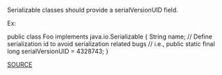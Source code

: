 Serializable classes should provide a serialVersionUID field.

Ex:


public class Foo implements java.io.Serializable {
 String name;
 // Define serialization id to avoid serialization related bugs
 // i.e., public static final long serialVersionUID = 4328743;
}

[SOURCE](https://pmd.github.io/pmd-5.3.3/pmd-java/rules/java/javabeans.html#MissingSerialVersionUID)
